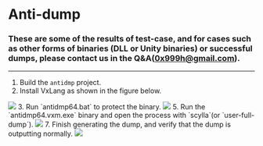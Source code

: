 # Anti-dump

### These are some of the results of test-case, and for cases such as other forms of binaries (DLL or Unity binaries) or successful dumps, please contact us in the Q&A(0x999h@gmail.com).

---

1. Build the `antidmp` project.
2. Install VxLang as shown in the figure below.
<img src="https://github.com/vxlang/vxlang-page/blob/main/image/antidmp-1.PNG" style="max-width: 30%; height: auto;" />
3. Run `antidmp64.bat` to protect the binary.
<img src="https://github.com/vxlang/vxlang-page/blob/main/image/antidmp-2.PNG" style="max-width: 30%; height: auto;" />
5. Run the `antidmp64.vxm.exe` binary and open the process with `scylla`(or `user-full-dump`).
<img src="https://github.com/vxlang/vxlang-page/blob/main/image/antidmp-3.PNG" style="max-width: 30%; height: auto;" />
7. Finish generating the dump, and verify that the dump is outputting normally.
<img src="https://github.com/vxlang/vxlang-page/blob/main/image/antidmp-4.PNG" style="max-width: 30%; height: auto;" />

